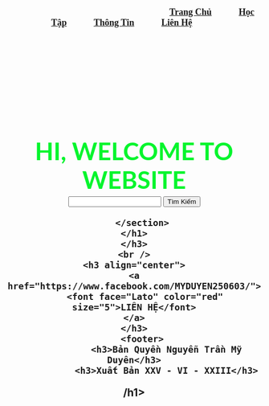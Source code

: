 <!DOCTYPE html>
<html lang="en">
<head>
	<meta charset="utf-8">
	        <title>
	MỸ DUYÊN 
                <style>
			header{background-color:#ffe6e6;height:50px;}
			section{background-color:#32a852;height:500px;color:white;}
			footer{background-color: #e0e0d1;height:50px;}
		</style>
	</title>
</head>
<body
background="280298586_1679672355758798_5095252730808730356_n.jpg"
 <br />
	<h3
	 align="center">
		<font face="fantasy" size="4"></font>
		&nbsp;&nbsp;&nbsp;&nbsp;&nbsp;&nbsp;&nbsp;&nbsp;&nbsp;&nbsp;&nbsp;&nbsp;&nbsp;&nbsp;&nbsp;&nbsp;&nbsp;&nbsp;&nbsp;
		&nbsp;&nbsp;&nbsp;&nbsp;&nbsp;&nbsp;&nbsp;&nbsp;&nbsp;&nbsp;&nbsp;&nbsp;&nbsp;&nbsp;&nbsp;&nbsp;&nbsp;&nbsp;&nbsp;
		&nbsp;&nbsp;&nbsp;&nbsp;&nbsp;&nbsp;&nbsp;&nbsp;&nbsp;&nbsp;&nbsp;&nbsp;&nbsp;&nbsp;&nbsp;&nbsp;&nbsp;&nbsp;&nbsp;
		&nbsp;&nbsp;&nbsp;&nbsp;&nbsp;&nbsp;&nbsp;&nbsp;&nbsp;&nbsp;&nbsp;&nbsp;&nbsp;&nbsp;&nbsp;&nbsp;&nbsp;&nbsp;&nbsp;
		<font face="cinzel" size="4">
			<a href="https://myduyen2506.github.io/css.html/css.html">Trang Chủ</a>&nbsp;&nbsp;&nbsp;&nbsp;&nbsp;&nbsp;&nbsp;&nbsp;&nbsp;&nbsp;&nbsp;
			<a href="https://myduyen2506.github.io/hoctap.html">Học Tập</a>&nbsp;&nbsp;&nbsp;&nbsp;&nbsp;&nbsp;&nbsp;&nbsp;&nbsp;&nbsp;&nbsp;
			<a href="https://myduyen2506.github.io/thongtincanhan.html">Thông Tin</a>&nbsp;&nbsp;&nbsp;&nbsp;&nbsp;&nbsp;&nbsp;&nbsp;&nbsp;&nbsp;&nbsp;
			<a href="https://myduyen2506.github.io/lienhe.html">Liên Hệ</a>&nbsp;&nbsp;&nbsp;&nbsp;&nbsp;&nbsp;&nbsp;&nbsp;&nbsp;&nbsp;&nbsp;
		</font>
	</h3>
	<br /><br /><br /><br /><br /><br /><br /><br /><br /><br />
	<section>
    <h1 align="center">
		<font face="Lato" color="#05f52d" size="7">
			HI, WELCOME TO WEBSITE  
		</font>
                <form>
				<input type="text">
				<button>Tìm Kiếm</button>
		</form>
  
       </section>
	</h1>
	</h3>
	<br />
	<h3 align="center">
	<a href="https://www.facebook.com/MYDUYEN250603/">
		<font face="Lato" color="red"  size="5">LIÊN HỆ</font>
	</a>
	</h3>
        <footer> 
                <h3>Bản Quyền Nguyễn Trần Mỹ Duyên</h3>
                <h3>Xuất Bản XXV - VI - XXIII</h3>
</html>/h1>

 
   
